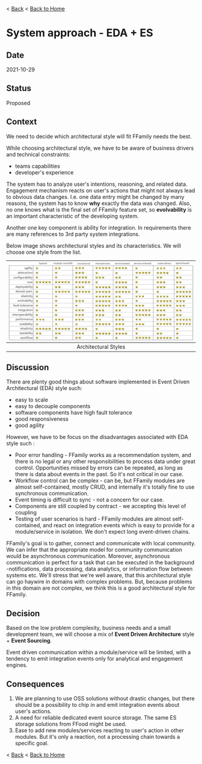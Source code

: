 < [Back](README.md) < [Back to Home](../README.md#solution-structure)

# System approach - EDA + ES

## Date

2021-10-29

## Status

Proposed

## Context

We need to decide which architectural style will fit FFamily needs the best.

While choosing architectural style, we have to be aware of business drivers and technical constraints:

- teams capabilities
- developer's experience

The system has to analyze user's intentions, reasoning, and related data. Engagement mechanism reacts on user's actions that might not always lead to obvious data changes. I.e. one data entry might be changed by many reasons, the system has to know **why** exactly the data was changed. Also, no one knows what is the final set of FFamily feature set, so **evolvability** is an important characteristic of the developing system.


Another one key component is ability for integration. In requirements there are many references to 3rd party system integrations.

Below image shows architectural styles and its characteristics. We will choose one style from the list.

| ![image](../docs/img/arch_styles.png) |
| :---: |
| Architectural Styles |

## Discussion

There are plenty good things about software implemented in Event Driven Architectural (EDA) style such:

- easy to scale
- easy to decouple components
- software components have high fault tolerance
- good responsiveness
- good agility

 However, we have to be focus on the disadvantages associated with EDA style such :

- Poor error handling - FFamily works as a recommendation system, and there is no legal or any other responsibilities to process data under great control. Opportunities missed by errors can be repeated, as long as there is data about events in the past. So it's not critical in our case.
- Workflow control can be complex - can be, but FFamily modules are almost self-contained, mostly CRUD, and internally it's totally fine to use synchronous communication.
- Event timing is difficult to sync - not a concern for our case.
- Components are still coupled by contract - we accepting this level of coupling
- Testing of user scenarios is hard - FFamily modules are almost self-contained, and react on integration events which is easy to provide for a module/service in isolation. We don't expect long event-driven chains.

FFamily's goal is to gather, connect and communicate with local community. We can infer that the appropriate model for community communication would be asynchronous communication. Moreover, asynchronous communication is perfect for a task that can be executed in the background -notifications, data processing, data analytics, or information flow between systems etc. We'll stress that we're well aware, that this architectural style can go haywire in domains with complex problems. But, because problems in this domain are not complex, we think this is a good architectural style for FFamily.

## Decision

Based on the low problem complexity, business needs and a small development team, we will choose a mix of **Event Driven Architecture** style + **Event Sourcing**.

Event driven communication within a module/service will be limited, with a tendency to emit integration events only for analytical and engagement engines.

## Consequences

1. We are planning to use OSS solutions without drastic changes, but there should be a possibility to chip in and emit integration events about user's actions.
1. A need for reliable dedicated event source storage. The same ES storage solutions from FFood might be used.
1. Ease to add new modules/services reacting to user's action in other modules. But it's only a reaction, not a processing chain towards a specific goal.

< [Back](README.md) < [Back to Home](../README.md#solution-structure)